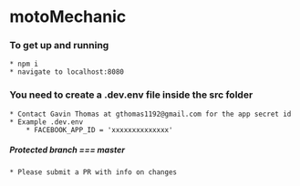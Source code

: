 # motoMechanic

### To get up and running 
    * npm i
    * navigate to localhost:8080

### You need to create a .dev.env file inside the src folder
    * Contact Gavin Thomas at gthomas1192@gmail.com for the app secret id
    * Example .dev.env
        * FACEBOOK_APP_ID = 'xxxxxxxxxxxxxx'
##### Protected branch === master
    * Please submit a PR with info on changes
